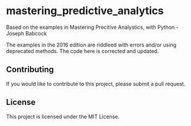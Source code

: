 
# mastering_predictive_analytics

Based on the examples in  Mastering Precitive Analystics, with Python - Joseph Babcock

The examples in the 2016 edition are riddleed with errors and/or using deprecated methods. The code here is corrected and updated.

## Contributing

If you would like to contribute to this project, please submit a pull request.

## License

This project is licensed under the MIT License.
